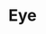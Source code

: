 ---
title: Eye
tags: ["eye", "vision", "sight", "watch", "look", "observe", "see", "perceive", "view"]
icon: eye
svg: '<svg xmlns="http://www.w3.org/2000/svg" width="24" height="24" fill="none" viewBox="0 0 24 24" stroke-width="1.5" stroke-linecap="round" stroke-linejoin="round" stroke="currentColor"><path d="M2.55 13.406c-.272-.373-.408-.56-.502-.92a2.5 2.5 0 0 1 0-.971c.094-.361.23-.548.502-.92C4.039 8.55 7.303 5 12 5s7.961 3.55 9.45 5.594c.272.373.408.56.502.92a2.5 2.5 0 0 1 0 .971c-.094.361-.23.548-.502.92C19.961 15.45 16.697 19 12 19s-7.961-3.55-9.45-5.594"/><path d="M12 14a2 2 0 1 0 0-4 2 2 0 0 0 0 4"/></svg>'
---
